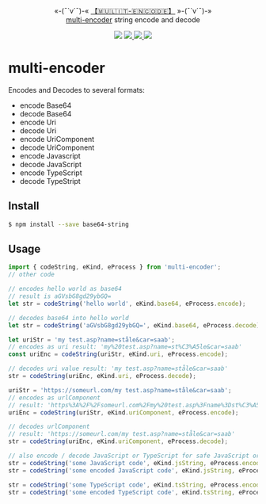 <p align="center">
«-(¯`v´¯)-« <a href="https://www.npmjs.com/package/multi-encoder">【🇲​🇺​🇱​🇮​🇹​-🇪​🇳​🇨​🇴​🇩​🇪​​】</a> »-(¯`v´¯)-»
<br /><a href="https://en.wikipedia.org/wiki/Base64">multi-encoder</a> string encode and decode
</p>
<p align="center">
<a href="https://travis-ci.org/Amourspirit/node-multi-encoder"><img src="https://travis-ci.org/Amourspirit/node-multi-encoder.svg?branch=master" /></a>
<a href="https://snyk.io/test/github/Amourspirit/node-multi-encoder?targetFile=package.json"><img src="https://snyk.io/test/github/Amourspirit/node-multi-encoder/badge.svg?targetFile=package.json" />
<img src="https://img.shields.io/github/package-json/v/Amourspirit/node-multi-encoder.svg" />
<img src="https://img.shields.io/github/license/Amourspirit/node-multi-encoder.svg" />
</a>
</p>

# multi-encoder

Encodes and Decodes to several formats:

* encode Base64
* decode Base64
* encode Uri
* decode Uri
* encode UriComponent
* decode UriComponent
* encode Javascript
* decode JavaScript
* encode TypeScript
* decode TypeStript

## Install

```sh
$ npm install --save base64-string
```

## Usage

```ts
import { codeString, eKind, eProcess } from 'multi-encoder';
// other code

// encodes hello world as base64
// result is aGVsbG8gd29ybGQ=
let str = codeString('hello world', eKind.base64, eProcess.encode);

// decodes base64 into hello world
let str = codeString('aGVsbG8gd29ybGQ=', eKind.base64, eProcess.decode);

let uriStr = 'my test.asp?name=ståle&car=saab';
// encodes as uri result: 'my%20test.asp?name=st%C3%A5le&car=saab'
const uriEnc = codeString(uriStr, eKind.uri, eProcess.encode);

// decodes uri value result: 'my test.asp?name=ståle&car=saab'
str = codeString(uriEnc, eKind.uri, eProcess.decode);

uriStr = 'https://someurl.com/my test.asp?name=ståle&car=saab';
// encodes as urlComponent
// result: 'https%3A%2F%2Fsomeurl.com%2Fmy%20test.asp%3Fname%3Dst%C3%A5le%26car%3Dsaab' 
uriEnc = codeString(uriStr, eKind.uriComponent, eProcess.encode);

// decodes urlComponent
// result: 'https://someurl.com/my test.asp?name=ståle&car=saab'
str = codeString(uriEnc, eKind.uriComponent, eProcess.decode);

// also encode / decode JavaScript or TypeScript for safe JavaScript or TypeScript string
str = codeString('some JavaScript code', eKind.jsString, eProcess.encode);
str = codeString('some encoded JavaScript code', eKind.jsString, eProcess.decode);

str = codeString('some TypeScript code', eKind.tsString, eProcess.encode);
str = codeString('some encoded TypeScript code', eKind.tsString, eProcess.decode);
```